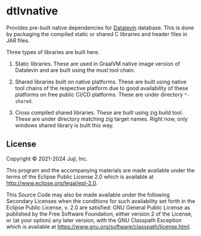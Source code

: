 # dtlvnative

Provides pre-built native dependencies for
[Datalevin](https://github.com/juji-io/datalevin) database. This is done by
packaging the compiled static or shared C libraries and header files in JAR
files.

Three types of libraries are built here.

1. Static libraries. These are used in GraalVM native image version of
   Datalevin and are built using the musl tool chain.

2. Shared libraries built on native platforms. These are built using native tool
   chains of the respective platform due to good availability of these platforms
   on free public CI/CD platforms. These are under directory `*-shared`.

3. Cross compiled shared libraries. These are built using zig build tool. These
   are under directory matching zig target names. Right now, only windows shared
   library is built this way.

## License

Copyright © 2021-2024 Juji, Inc.

This program and the accompanying materials are made available under the
terms of the Eclipse Public License 2.0 which is available at
http://www.eclipse.org/legal/epl-2.0.

This Source Code may also be made available under the following Secondary
Licenses when the conditions for such availability set forth in the Eclipse
Public License, v. 2.0 are satisfied: GNU General Public License as published by
the Free Software Foundation, either version 2 of the License, or (at your
option) any later version, with the GNU Classpath Exception which is available
at https://www.gnu.org/software/classpath/license.html.
